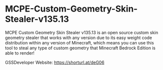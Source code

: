 # MCPE-Custom-Geometry-Skin-Stealer-v135.13
MCPE Custom Geometry Skin Stealer v135.13 is an open source custom skin geometry stealer that works with any version due to its easy weight code distribution within any version of Minecraft, which means you can use this tool to steal any type of custom geometry that Minecraft Bedrock Edition is able to render!

GSSDeveloper Website: https://shorturl.at/deG06
